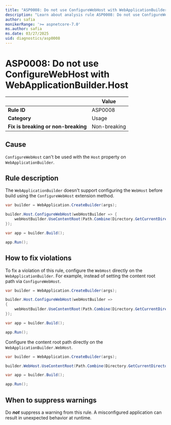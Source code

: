 ```yaml
---
title: "ASP0008: Do not use ConfigureWebHost with WebApplicationBuilder.Host"
description: "Learn about analysis rule ASP0008: Do not use ConfigureWebHost with WebApplicationBuilder.Host"
author: safia
monikerRange: '>= aspnetcore-7.0'
ms.author: safia
ms.date: 03/27/2025
uid: diagnostics/asp0008
---
```

# ASP0008: Do not use ConfigureWebHost with WebApplicationBuilder.Host

|                                     | Value        |
| -                                   | -            |
| **Rule ID**                         | ASP0008      |
| **Category**                        | Usage        |
| **Fix is breaking or non-breaking** | Non-breaking |

## Cause

`ConfigureWebHost` can't be used with the `Host` property on `WebApplicationBuilder`.

## Rule description

The `WebApplicationBuilder` doesn't support configuring the `WebHost` before build using the `ConfigureWebHost` extension method.

```csharp
var builder = WebApplication.CreateBuilder(args);

builder.Host.ConfigureWebHost(webHostBuilder => {
    webHostBuilder.UseContentRoot(Path.Combine(Directory.GetCurrentDirectory(), "myContentRoot"));
});

var app = builder.Build();

app.Run();
```

## How to fix violations

To fix a violation of this rule, configure the `WebHost` directly on the `WebApplicationBuilder`. For example, instead of setting the content root path via `ConfigureWebHost`.

```csharp
var builder = WebApplication.CreateBuilder(args);

builder.Host.ConfigureWebHost(webHostBuilder =>
{
    webHostBuilder.UseContentRoot(Path.Combine(Directory.GetCurrentDirectory(), "myContentRoot"));
});

var app = builder.Build();

app.Run();
```

Configure the content root path directly on the `WebApplicationBuilder.WebHost`.

```csharp
var builder = WebApplication.CreateBuilder(args);

builder.WebHost.UseContentRoot(Path.Combine(Directory.GetCurrentDirectory(), "foobar"));

var app = builder.Build();

app.Run();
```

## When to suppress warnings

Do ***not*** suppress a warning from this rule. A misconfigured application can result in unexpected behavior at runtime.
